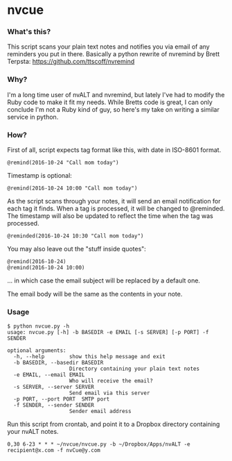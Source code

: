 # nvcue
### What's this?
This script scans your plain text notes and notifies you via email of any reminders you put in there.
Basically a python rewrite of nvremind by Brett Terpsta: https://github.com/ttscoff/nvremind

### Why?
I'm a long time user of nvALT and nvremind, but lately I've had to modify the Ruby code to make it fit my needs. While Bretts code is great, I can only conclude I'm not a Ruby kind of guy, so here's my take on writing a similar service in python.

### How?
First of all, script expects tag format like this, with date in ISO-8601 format.

    @remind(2016-10-24 "Call mom today")

Timestamp is optional:

    @remind(2016-10-24 10:00 "Call mom today")

As the script scans through your notes, it will send an email notification for each tag it finds. When a tag is processed, it will be changed to @reminded. The timestamp will also be updated to reflect the time when the tag was processed.

    @reminded(2016-10-24 10:30 "Call mom today")

You may also leave out the "stuff inside quotes":

    @remind(2016-10-24)
    @remind(2016-10-24 10:00)

... in which case the email subject will be replaced by a default one.

The email body will be the same as the contents in your note.


### Usage
    $ python nvcue.py -h
    usage: nvcue.py [-h] -b BASEDIR -e EMAIL [-s SERVER] [-p PORT] -f SENDER

    optional arguments:
      -h, --help        show this help message and exit
      -b BASEDIR, --basedir BASEDIR
                        Directory containing your plain text notes
      -e EMAIL, --email EMAIL
                        Who will receive the email?
      -s SERVER, --server SERVER
                        Send email via this server
      -p PORT, --port PORT  SMTP port
      -f SENDER, --sender SENDER
                        Sender email address

Run this script from crontab, and point it to a Dropbox directory containing your nvALT notes.

    0,30 6-23 * * * ~/nvcue/nvcue.py -b ~/Dropbox/Apps/nvALT -e recipient@x.com -f nvCue@y.com

